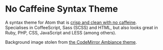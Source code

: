 # No Caffeine Syntax Theme

A syntax theme for Atom that is [crisp and clean with no caffeine](http://www.youtube.com/watch?v=L-ZOB-NSPlU). Specialises in CoffeeScript, Sass (SCSS) and HTML, but also looks great in Ruby, PHP, CSS, JavaScript and LESS (among others).

Background image stolen from [the CodeMirror Ambiance theme](http://codemirror.net/demo/theme.html).
